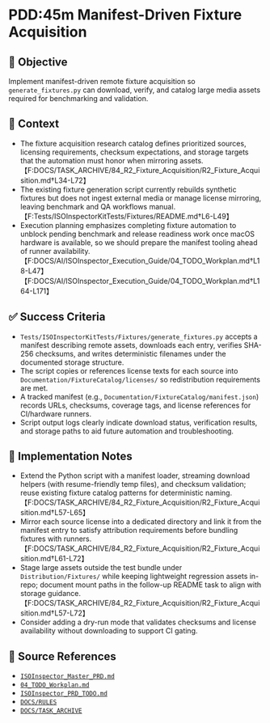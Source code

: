 # PDD:45m Manifest-Driven Fixture Acquisition

## 🎯 Objective

Implement manifest-driven remote fixture acquisition so `generate_fixtures.py` can download, verify, and catalog large media assets required for benchmarking and validation.

## 🧩 Context

- The fixture acquisition research catalog defines prioritized sources, licensing requirements, checksum expectations,
  and storage targets that the automation must honor when mirroring
  assets.【F:DOCS/TASK_ARCHIVE/84_R2_Fixture_Acquisition/R2_Fixture_Acquisition.md†L34-L72】
- The existing fixture generation script currently rebuilds synthetic fixtures but does not ingest external media or
  manage license mirroring, leaving benchmark and QA workflows
  manual.【F:Tests/ISOInspectorKitTests/Fixtures/README.md†L6-L49】
- Execution planning emphasizes completing fixture automation to unblock pending benchmark and release readiness work
  once macOS hardware is available, so we should prepare the manifest tooling ahead of runner
  availability.【F:DOCS/AI/ISOInspector_Execution_Guide/04_TODO_Workplan.md†L18-L47】【F:DOCS/AI/ISOInspector_Execution_Guide/04_TODO_Workplan.md†L164-L171】

## ✅ Success Criteria

- `Tests/ISOInspectorKitTests/Fixtures/generate_fixtures.py` accepts a manifest describing remote assets, downloads each entry, verifies SHA-256 checksums, and writes deterministic filenames under the documented storage structure.
- The script copies or references license texts for each source into `Documentation/FixtureCatalog/licenses/` so redistribution requirements are met.
- A tracked manifest (e.g., `Documentation/FixtureCatalog/manifest.json`) records URLs, checksums, coverage tags, and license references for CI/hardware runners.
- Script output logs clearly indicate download status, verification results, and storage paths to aid future automation
  and troubleshooting.

## 🔧 Implementation Notes

- Extend the Python script with a manifest loader, streaming download helpers (with resume-friendly temp files), and
  checksum validation; reuse existing fixture catalog patterns for deterministic
  naming.【F:DOCS/TASK_ARCHIVE/84_R2_Fixture_Acquisition/R2_Fixture_Acquisition.md†L57-L65】
- Mirror each source license into a dedicated directory and link it from the manifest entry to satisfy attribution
  requirements before bundling fixtures with
  runners.【F:DOCS/TASK_ARCHIVE/84_R2_Fixture_Acquisition/R2_Fixture_Acquisition.md†L61-L72】
- Stage large assets outside the test bundle under `Distribution/Fixtures/` while keeping lightweight regression assets in-repo; document mount paths in the follow-up README task to align with storage guidance.【F:DOCS/TASK_ARCHIVE/84_R2_Fixture_Acquisition/R2_Fixture_Acquisition.md†L57-L72】
- Consider adding a dry-run mode that validates checksums and license availability without downloading to support CI
  gating.

## 🧠 Source References

- [`ISOInspector_Master_PRD.md`](../AI/ISOViewer/ISOInspector_PRD_Full/ISOInspector_Master_PRD.md)
- [`04_TODO_Workplan.md`](../AI/ISOInspector_Execution_Guide/04_TODO_Workplan.md)
- [`ISOInspector_PRD_TODO.md`](../AI/ISOViewer/ISOInspector_PRD_TODO.md)
- [`DOCS/RULES`](../RULES)
- [`DOCS/TASK_ARCHIVE`](../TASK_ARCHIVE)

